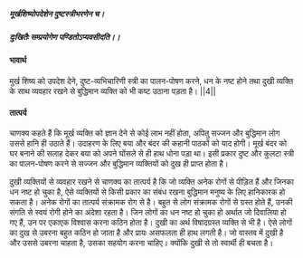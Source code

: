 ##### मूर्खशिष्योपदेशेन दुष्टस्त्रीभरणेन च।
##### दुःखितैः सम्प्रयोगेण पण्डितोऽप्यवसीदति।। 

#### भावार्थ

मुर्ख शिष्य को उपदेश देने, दुष्ट-व्यभिचारिणी स्त्री का पालन-पोषण करने, धन के नष्ट होने तथा दुखी व्यक्ति के साथ व्यवहार रखने से बुद्धिमान व्यक्ति को भी कष्ट उठाना पड़ता है। ||4||

#### तात्पर्य

चाणक्य कहते हैं कि मूर्ख व्यक्ति को ज्ञान देने से कोई लाभ नहीं होता, अपितु सज्जन और बुद्धिमान लोग उससे हानि ही उठाते हैं। उदाहरण के लिए बया और बंदर की कहानी पाठकों को याद होगी। मूर्ख बंदर को घर बनाने की सलाह देकर बया को अपने घोंसले से ही हाथ धोना पड़ा था। इसी प्रकार दुष्ट और कुलटा स्त्री का पालन-पोषण करने से सज्जन और बुद्धिमान व्यक्तियों को दुख ही प्राप्त होता है।

दुखी व्यक्तियों से व्यवहार रखने से चाणक्य का तात्पर्य है कि जो व्यक्ति अनेक रोगों से पीड़ित हैं और जिनका धन नष्ट हो चुका है, ऐसे व्यक्तियों से किसी प्रकार का संबंध रखना बुद्धिमान मनुष्य के लिए हानिकारक हो सकता है। अनेक रोगों का तात्पर्य संक्रामक रोग से है। बहुत से लोग संक्रामक रोगों से ग्रस्त होते हैं, उनकी संगति से स्वयं रोगी होने का अंदेशा रहता है। जिन लोगों का धन नष्ट हो चुका हो अर्थात जो दिवालिया हो गए हैं, उन पर एकाएक विश्वास करना कठिन होता है। दुखी का अर्थ विषादग्रस्त व्यक्ति से भी है। ऐसे लोगों का दुख से उबरना बहुत कठिन हो जाता है और प्रायः असफलता ही हाथ लगती है। जो वास्तव में दुखी है और उससे उबरना चाहता है, उसका सहयोग करना चाहिए। क्योंकि दुखी से तो स्वार्थी ही बचता है।